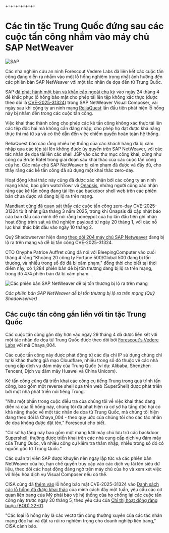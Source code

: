 +-+-+-+-+-+-
# Các tin tặc Trung Quốc đứng sau các cuộc tấn công nhắm vào máy chủ SAP NetWeaver

![SAP](https://www.bleepstatic.com/content/hl-images/2022/02/09/SAP.jpg)

Các nhà nghiên cứu an ninh Forescout Vedere Labs đã liên kết các cuộc tấn công đang diễn ra nhắm vào một lỗ hổng nghiêm trọng nhất ảnh hưởng đến các phiên bản SAP NetWeaver với một tác nhân đe dọa đến từ Trung Quốc.

SAP [đã phát hành một bản vá khẩn cấp ngoài chu kỳ](https://www.bleepingcomputer.com/news/security/sap-fixes-suspected-netweaver-zero-day-exploited-in-attacks/) vào ngày 24 tháng 4 để khắc phục lỗ hổng bảo mật cho phép tải lên tệp không xác thực (được theo dõi là [CVE-2025-31324](https://nvd.nist.gov/vuln/detail/CVE-2025-31324)) trong SAP NetWeaver Visual Composer, vài ngày sau khi công ty an ninh mạng [ReliaQuest](https://reliaquest.com/blog/threat-spotlight-reliaquest-uncovers-vulnerability-behind-sap-netweaver-compromise/) lần đầu tiên phát hiện lỗ hổng này bị nhắm đến trong các cuộc tấn công.

Việc khai thác thành công cho phép các kẻ tấn công không xác thực tải lên các tệp độc hại mà không cần đăng nhập, cho phép họ đạt được khả năng thực thi mã từ xa và có thể dẫn đến việc chiếm quyền hoàn toàn hệ thống.

ReliaQuest báo cáo rằng nhiều hệ thống của các khách hàng đã bị xâm nhập qua các tệp tải lên không được ủy quyền trên SAP NetWeaver, với các tác nhân đe dọa tải lên các shell JSP vào các thư mục công khai, cũng như công cụ Brute Ratel trong giai đoạn sau khai thác của các cuộc tấn công của họ. Các máy chủ SAP NetWeaver bị xâm phạm đã được vá đầy đủ, cho thấy rằng các kẻ tấn công đã sử dụng một khai thác zero-day.

Hoạt động khai thác này cũng đã được xác nhận bởi các công ty an ninh mạng khác, bao gồm watchTowr và [Onapsis](https://onapsis.com/blog/active-exploitation-of-sap-vulnerability-cve-2025-31324/), những người cũng xác nhận rằng các kẻ tấn công đang tải lên các backdoor shell web trên các phiên bản chưa được vá đang bị lộ ra trên mạng.

Mandiant [cũng đã quan sát thấy](https://www.linkedin.com/posts/charlescarmakal%5Factive-exploitation-of-sap-zero-day-vulnerability-activity-7321721880543965185-TK9Z/) các cuộc tấn công zero-day CVE-2025-31324 từ ít nhất giữa tháng 3 năm 2025, trong khi Onapsis đã cập nhật báo cáo ban đầu của mình để nói rằng honeypot của họ lần đầu tiên ghi nhận hoạt động trinh sát và thử nghiệm payload từ ngày 20 tháng 1, với các nỗ lực khai thác bắt đầu vào ngày 10 tháng 2.

Quỹ Shadowserver hiện đang [theo dõi 204 máy chủ SAP Netweaver](https://dashboard.shadowserver.org/statistics/combined/time-series/?date%5Frange=other%5Frange&d1=2025-04-25&d2=2025-05-08&source=http%5Fvulnerable&source=http%5Fvulnerable6&tag=cve-2025-31324%2B&dataset=unique%5Fips&limit=1000&group%5Fby=geo&stacking=stacked) đang bị lộ ra trên mạng và dễ bị tấn công CVE-2025-31324.

CTO Onyphe Patrice Auffret cũng đã nói với BleepingComputer vào cuối tháng 4 rằng "Khoảng 20 công ty Fortune 500/Global 500 đang bị tổn thương, và nhiều trong số đó đã bị xâm phạm," đồng thời cho biết tại thời điểm này, có 1,284 phiên bản dễ bị tổn thương đang bị lộ ra trên mạng, trong đó 474 phiên bản đã bị xâm phạm.

![Các phiên bản SAP NetWeaver dễ bị tổn thương bị lộ ra trên mạng](https://www.bleepstatic.com/images/news/u/1109292/2025/SAP_NetWeaver_vulnerable_exposed.jpg)

_Các phiên bản SAP NetWeaver dễ bị tổn thương bị lộ ra trên mạng (Quỹ Shadowserver)_

## ​Các cuộc tấn công gắn liền với tin tặc Trung Quốc

Các cuộc tấn công gần đây hơn vào ngày 29 tháng 4 đã được liên kết với một tác nhân đe dọa từ Trung Quốc được theo dõi bởi [Forescout's Vedere Labs](http://www.forescout.com/blog/threat-analysis-sap-vulnerability-exploited-in-the-wild-by-chinese-threat-actor/) với mã Chaya\_004.

Các cuộc tấn công này được phát động từ các địa chỉ IP sử dụng chứng chỉ tự kí khác thường giả mạo Cloudflare, nhiều trong số đó thuộc về các nhà cung cấp dịch vụ đám mây của Trung Quốc (ví dụ: Alibaba, Shenzhen Tencent, Dịch vụ đám mây Huawei và China Unicom).

Kẻ tấn công cũng đã triển khai các công cụ tiếng Trung trong quá trình tấn công, bao gồm một reverse shell dựa trên web (SuperShell) được phát triển bởi một nhà phát triển nói tiếng Trung.

"Như một phần trong cuộc điều tra của chúng tôi về việc khai thác đang diễn ra của lỗ hổng này, chúng tôi đã phát hiện ra cơ sở hạ tầng độc hại có khả năng thuộc về một tác nhân đe dọa từ Trung Quốc, mà chúng tôi hiện đang theo dõi là Chaya\_004 - theo quy ước của chúng tôi cho các tác nhân đe dọa không được đặt tên," Forescout cho biết.

"Cơ sở hạ tầng này bao gồm một mạng lưới máy chủ lưu trữ các backdoor Supershell, thường được triển khai trên các nhà cung cấp dịch vụ đám mây của Trung Quốc, và nhiều công cụ kiểm tra thâm nhập, nhiều trong số đó có nguồn gốc từ Trung Quốc."

Các quản trị viên SAP được khuyên nên ngay lập tức vá các phiên bản NetWeaver của họ, hạn chế quyền truy cập vào các dịch vụ tải lên siêu dữ liệu, theo dõi các hoạt động đáng ngờ trên máy chủ của họ và xem xét việc vô hiệu hóa dịch vụ Visual Composer nếu có thể.

CISA cũng đã [thêm vào](https://www.cisa.gov/news-events/alerts/2025/04/29/cisa-adds-one-known-exploited-vulnerability-catalog) lỗ hổng bảo mật CVE-2025-31324 vào [Danh sách các lỗ hổng đã được khai thác](https://www.cisa.gov/known-exploited-vulnerabilities-catalog?search%5Fapi%5Ffulltext=CVE-2025-31324&field%5Fdate%5Fadded%5Fwrapper=all&field%5Fcve=&sort%5Fby=field%5Fdate%5Fadded&items%5Fper%5Fpage=20&url=) của mình cách đây một tuần, yêu cầu các cơ quan liên bang của Mỹ phải bảo vệ hệ thống của họ chống lại các cuộc tấn công này trước ngày 20 tháng 5, theo yêu cầu của [Chỉ thị hoạt động ràng buộc (BOD) 22-01](https://www.cisa.gov/binding-operational-directive-22-01).

"Các loại lỗ hổng này là các vectơ tấn công thường xuyên của các tác nhân mạng độc hại và đặt ra rủi ro nghiêm trọng cho doanh nghiệp liên bang," CISA cảnh báo.